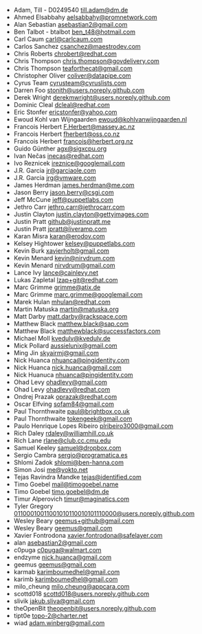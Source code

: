 * Adam, Till - D0249540 <till.adam@dm.de>
* Ahmed Elsabbahy <aelsabbahy@promnetwork.com>
* Alan Sebastian <asebastian2@gmail.com>
* Ben Talbot - btalbot <ben_t48@hotmail.com>
* Carl Caum <carl@carlcaum.com>
* Carlos Sanchez <csanchez@maestrodev.com>
* Chris Roberts <chrobert@redhat.com>
* Chris Thompson <chris.thompson@govdelivery.com>
* Chris Thompson <teaforthecat@gmail.com>
* Christopher Oliver <coliver@datapipe.com>
* Cyrus Team <cyrusteam@cyruslists.com>
* Darren Foo <stonith@users.noreply.github.com>
* Derek Wright <derekmwright@users.noreply.github.com>
* Dominic Cleal <dcleal@redhat.com>
* Eric Stonfer <ericstonfer@yahoo.com>
* Ewoud Kohl van Wijngaarden <ewoud@kohlvanwijngaarden.nl>
* Francois Herbert <F.Herbert@massey.ac.nz>
* Francois Herbert <fherbert@oss.co.nz>
* Francois Herbert <francois@herbert.org.nz>
* Guido Günther <agx@sigxcpu.org>
* Ivan Nečas <inecas@redhat.com>
* Ivo Reznicek <ireznice@googlemail.com>
* J.R. Garcia <jr@garciaole.com>
* J.R. Garcia <jrg@vmware.com>
* James Herdman <james.herdman@me.com>
* Jason Berry <jason.berry@csgi.com>
* Jeff McCune <jeff@puppetlabs.com>
* Jethro Carr <jethro.carr@jethrocarr.com>
* Justin Clayton <justin.clayton@gettyimages.com>
* Justin Pratt <github@justinpratt.me>
* Justin Pratt <jpratt@liveramp.com>
* Karan Misra <karan@erodov.com>
* Kelsey Hightower <kelsey@puppetlabs.com>
* Kevin Burk <xavierholt@gmail.com>
* Kevin Menard <kevin@nirvdrum.com>
* Kevin Menard <nirvdrum@gmail.com>
* Lance Ivy <lance@cainlevy.net>
* Lukas Zapletal <lzap+git@redhat.com>
* Marc Grimme <grimme@atix.de>
* Marc Grimme <marc.grimme@googlemail.com>
* Marek Hulan <mhulan@redhat.com>
* Martin Matuska <martin@matuska.org>
* Matt Darby <matt.darby@rackspace.com>
* Matthew Black <matthew.black@sap.com>
* Matthew Black <matthewblack@successfactors.com>
* Michael Moll <kvedulv@kvedulv.de>
* Mick Pollard <aussielunix@gmail.com>
* Ming Jin <skyairmj@gmail.com>
* Nick Huanca <nhuanca@pingidentity.com>
* Nick Huanca <nick.huanca@gmail.com>
* Nick Huanuca <nhuanca@pingidentity.com>
* Ohad Levy <ohadlevy@gmail.com>
* Ohad Levy <ohadlevy@redhat.com>
* Ondrej Prazak <oprazak@redhat.com>
* Oscar Elfving <sofam84@gmail.com>
* Paul Thornthwaite <paul@brightbox.co.uk>
* Paul Thornthwaite <tokengeek@gmail.com>
* Paulo Henrique Lopes Ribeiro <plribeiro3000@gmail.com>
* Rich Daley <rdaley@williamhill.co.uk>
* Rich Lane <rlane@club.cc.cmu.edu>
* Samuel Keeley <samuel@dropbox.com>
* Sergio Cambra <sergio@programatica.es>
* Shlomi Zadok <shlomi@ben-hanna.com>
* Simon Josi <me@yokto.net>
* Tejas Ravindra Mandke <tejas@identified.com>
* Timo Goebel <mail@timogoebel.name>
* Timo Goebel <timo.goebel@dm.de>
* Timur Alperovich <timur@maginatics.com>
* Tyler Gregory <01100010011001010110010101110000@users.noreply.github.com>
* Wesley Beary <geemus+github@gmail.com>
* Wesley Beary <geemus@gmail.com>
* Xavier Fontrodona <xavier.fontrodona@safelayer.com>
* alan <asebastian2@gmail.com>
* c0puga <c0puga@walmart.com>
* endzyme <nick.huanca@gmail.com>
* geemus <geemus@gmail.com>
* karmab <karimboumedhel@gmail.com>
* karimb <karimboumedhel@gmail.com>
* milo_cheung <milo.cheung@appcara.com>
* scottd018 <scottd018@users.noreply.github.com>
* slivik <jakub.sliva@gmail.com>
* theOpenBit <theopenbit@users.noreply.github.com>
* tipt0e <topo-2@charter.net>
* wiad <adam.winberg@gmail.com>

